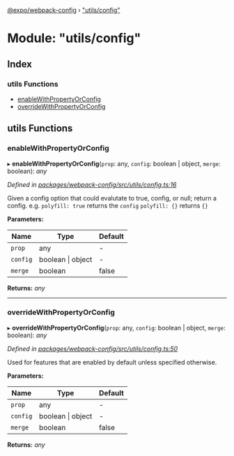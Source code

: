 [@expo/webpack-config](../README.md) › ["utils/config"](_utils_config_.md)

# Module: "utils/config"

## Index

### utils Functions

* [enableWithPropertyOrConfig](_utils_config_.md#enablewithpropertyorconfig)
* [overrideWithPropertyOrConfig](_utils_config_.md#overridewithpropertyorconfig)

## utils Functions

###  enableWithPropertyOrConfig

▸ **enableWithPropertyOrConfig**(`prop`: any, `config`: boolean | object, `merge`: boolean): *any*

*Defined in [packages/webpack-config/src/utils/config.ts:16](https://github.com/expo/expo-cli/blob/61a3bbc1/packages/webpack-config/src/utils/config.ts#L16)*

Given a config option that could evalutate to true, config, or null; return a config.
e.g.
`polyfill: true` returns the `config`
`polyfill: {}` returns `{}`

**Parameters:**

Name | Type | Default |
------ | ------ | ------ |
`prop` | any | - |
`config` | boolean &#124; object | - |
`merge` | boolean | false |

**Returns:** *any*

___

###  overrideWithPropertyOrConfig

▸ **overrideWithPropertyOrConfig**(`prop`: any, `config`: boolean | object, `merge`: boolean): *any*

*Defined in [packages/webpack-config/src/utils/config.ts:50](https://github.com/expo/expo-cli/blob/61a3bbc1/packages/webpack-config/src/utils/config.ts#L50)*

Used for features that are enabled by default unless specified otherwise.

**Parameters:**

Name | Type | Default |
------ | ------ | ------ |
`prop` | any | - |
`config` | boolean &#124; object | - |
`merge` | boolean | false |

**Returns:** *any*
